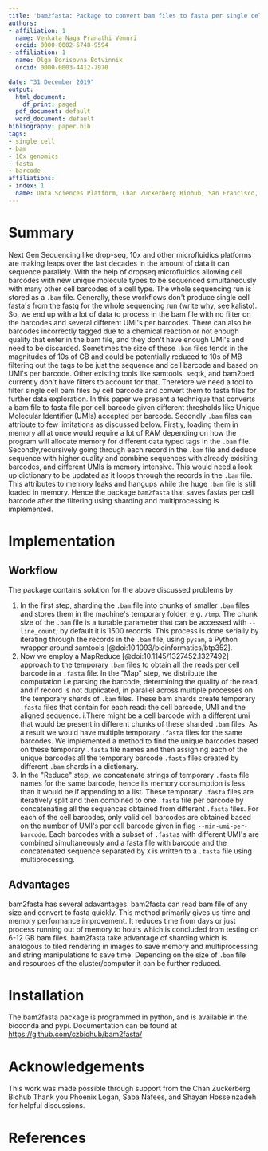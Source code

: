 ```yaml
---
title: 'bam2fasta: Package to convert bam files to fasta per single cell barcode'
authors:
- affiliation: 1
  name: Venkata Naga Pranathi Vemuri
  orcid: 0000-0002-5748-9594
- affiliation: 1
  name: Olga Borisovna Botvinnik
  orcid: 0000-0003-4412-7970

date: "31 December 2019"
output:
  html_document:
    df_print: paged
  pdf_document: default
  word_document: default
bibliography: paper.bib
tags:
- single cell
- bam
- 10x genomics
- fasta
- barcode
affiliations:
- index: 1
  name: Data Sciences Platform, Chan Zuckerberg Biohub, San Francisco, CA
---
```


# Summary

Next Gen Sequencing like drop-seq, 10x and other microfluidics platforms are making leaps over the last decades in the amount of data it can sequence parallely. With the help of dropseq microfluidics allowing cell barcodes with new unique molecule types to be sequenced simultaneously with many other cell barcodes of a cell type. The whole sequencing run is stored as a `.bam` file. Generally, these workflows don't produce single cell fasta's from the fastq for the whole sequencing run (write why, see kalisto). So, we end up with a lot of data to process in the bam file with no filter on the barcodes and several different UMI's per barcodes. There can also be barcodes incorrectly tagged due to a chemical reaction or not enough quality that enter in the bam file, and they don't have enough UMI's and need to be discarded. Sometimes the size of these `.bam` files tends in the magnitudes of 10s of GB and could be potentially reduced to 10s of MB filtering out the tags to be just the sequence and cell barcode and based on UMI's per barcode. Other existing tools like samtools, seqtk, and bam2bed currently don't have filters to account for that. Therefore we need a tool to filter single cell bam files by cell barcode and convert them to fasta files for further data exploration. In this paper we present a technique that converts a bam file to fasta file per cell barcode given different thresholds like Unique Molecular Identifier (UMIs) accepted per barcode.
Secondly `.bam` files can attribute to few limitations as discussed below. Firstly, loading them in memory all at once would require a lot of RAM depending on how the program will allocate memory for different data typed tags in the `.bam` file. Secondly,recursively going through each record in the `.bam` file and deduce sequence with higher quality and combine sequences with already exisiting barcodes, and different UMIs is memory intensive. This would need a look up dictionary to be updated as it loops through the records in the `.bam` file. This attributes to memory leaks and hangups while the huge `.bam` file is still loaded in memory. Hence the package `bam2fasta` that saves fastas per cell barcode after the filtering using sharding and multiprocessing is implemented.


# Implementation

## Workflow

The package contains solution for the above discussed problems by 
1. In the first step, sharding the `.bam` file into chunks of smaller `.bam` files and stores them in the machine's temporary folder, e.g. `/tmp`. The chunk size of the `.bam` file is a tunable parameter that can be accessed with `--line_count`; by default it is 1500 records. This process is done serially by iterating through the records in the `.bam` file, using `pysam`, a Python wrapper around samtools [@doi:10.1093/bioinformatics/btp352]. 
2. Now we employ a MapReduce [@doi:10.1145/1327452.1327492] approach to the temporary `.bam` files to obtain all the reads per cell barcode in a `.fasta` file.
In the "Map" step, we distribute the computation i.e parsing the barcode, determining the quality of the read, and if record is not duplicated, in parallel across multiple processes on the temporary shards of `.bam` files. These bam shards create temporary `.fasta` files that contain for each read: the cell barcode, UMI and the aligned sequence.
	i.There might be a cell barcode with a different umi that would be present in different chunks of these sharded `.bam` files. As a result we would have multiple temporary `.fasta` files for the same barcodes. We implemented a method to find the unique barcodes based on these temporary `.fasta` file names and then assigning each of the unique barcodes all the temporary barcode `.fasta` files created by different `.bam` shards in a dictionary.
3. In the "Reduce" step, we concatenate strings of temporary `.fasta` file names for the same barcode, hence its memory consumption is less than it would be if appending to a list. These temporary `.fasta` files are iteratively split and then combined to one `.fasta` file per barcode by concatenating all the sequences obtained from different `.fasta` files. For each of the cell barcodes, only valid cell barcodes are obtained based on the number of UMI's per cell barcode given in flag `--min-umi-per-barcode`. Each barcodes with a subset of `.fasta`s with different UMI's are combined simultaneously and a fasta file with barcode and the concatenated sequence separated by `X` is written to a `.fasta` file using multiprocessing.

## Advantages

bam2fasta has several adavantages.
bam2fasta can read bam file of any size and convert to fasta quickly. This method primarily gives us time and memory performance improvement. It reduces time from days or just process running out of memory to hours which is concluded from testing on 6-12 GB bam files. bam2fasta take advantage of sharding which is analogous to tiled rendering in images to save memory and multiprocessing and string manipulations to save time. Depending on the size of `.bam` file and resources of the cluster/computer it can be further reduced. 


# Installation

The bam2fasta package is programmed in python, and is available in the bioconda and pypi.
Documentation can be found at https://github.com/czbiohub/bam2fasta/


# Acknowledgements

This work was made possible through support from the Chan Zuckerberg Biohub
Thank you Phoenix Logan, Saba Nafees, and Shayan Hosseinzadeh for helpful discussions.


# References
